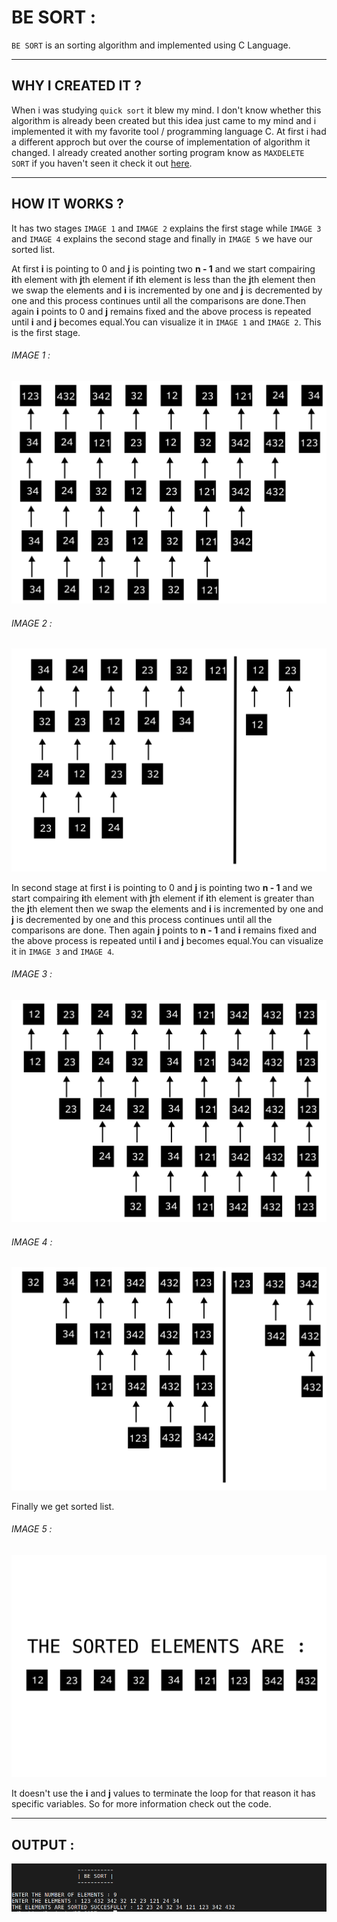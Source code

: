 # BE SORT :

`BE SORT` is an sorting algorithm and implemented using C Language.

---

## WHY I CREATED IT ?

When i was studying `quick sort` it blew my mind. I don't know whether this algorithm is already been created but this idea just came to my mind and i implemented it with my favorite tool / programming language C. At first i had a different approch but over the course of implementation of algorithm it changed. I already created another sorting program know as `MAXDELETE SORT` if you haven't seen it check it out [here](https://github.com/dev-shadoww/maxDeleteSort).

---

## HOW IT WORKS ?

It has two stages `IMAGE 1` and `IMAGE 2` explains the first stage while `IMAGE 3` and `IMAGE 4` explains the second stage and finally in `IMAGE 5` we have our sorted list.

At first **i** is pointing to 0 and **j** is pointing two **n - 1** and we start compairing **i**th element with **j**th element if **i**th element is less than the **j**th element then we swap the elements and **i** is incremented by one and **j** is decremented by one and this process continues until all the comparisons are done.Then again **i** points to 0 and **j** remains fixed and the above process is repeated until **i** and **j** becomes equal.You can visualize it in `IMAGE 1` and `IMAGE 2`. This is the first stage.

###### IMAGE 1 :

![IMAGE 1](Images/1.png)

###### IMAGE 2 :

![IMAGE 2](Images/2.png)

In second stage at first **i** is pointing to 0 and **j** is pointing two **n - 1** and we start compairing **i**th element with **j**th element if **i**th element is greater than the **j**th element then we swap the elements and **i** is incremented by one and **j** is decremented by one and this process continues until all the comparisons are done. Then again **j** points to **n - 1** and **i** remains fixed and the above process is repeated until **i** and **j** becomes equal.You can visualize it in `IMAGE 3` and `IMAGE 4`.

###### IMAGE 3 :

![IMAGE 3](Images/3.png)

###### IMAGE 4 :

![IMAGE 4](Images/4.png)

Finally we get sorted list.

###### IMAGE 5 :

![IMAGE 5](Images/5.png)

It doesn't use the **i** and **j** values to terminate the loop for that reason it has specific variables. So for more information check out the code.

---

## OUTPUT :

![Output](Images/output.png)

